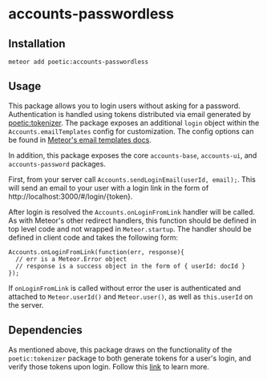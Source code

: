 # accounts-passwordless

## Installation

`meteor add poetic:accounts-passwordless`

## Usage

This package allows you to login users without asking for a password. Authentication is handled using tokens distributed via email generated by [poetic:tokenizer](https://github.com/poetic/tokenizer). The package exposes an additional `login` object within the `Accounts.emailTemplates` config for customization. The config options can be found in [Meteor's email templates docs](http://docs.meteor.com/#/full/accounts_emailtemplates).

In addition, this package exposes the core `accounts-base`, `accounts-ui`, and `accounts-password` packages.

First, from your server call `Accounts.sendLoginEmail(userId, email);`. This will send an email to your user with a login link in the form of http://localhost:3000/#/login/{token}.

After login is resolved the `Accounts.onLoginFromLink` handler will be called. As with Meteor's other redirect handlers, this function should be defined in top level code and not wrapped in `Meteor.startup`. The handler should be defined in client code and takes the following form:

```
Accounts.onLoginFromLink(function(err, response){
  // err is a Meteor.Error object
  // response is a success object in the form of { userId: docId }
});
```

If `onLoginFromLink` is called without error the user is authenticated and attached to `Meteor.userId()` and `Meteor.user()`, as well as `this.userId` on the server.

## Dependencies

As mentioned above, this package draws on the functionality of the ```poetic:tokenizer``` package to both generate tokens for a user's login, and verify those tokens upon login. Follow this [link](https://github.com/poetic/tokenizer) to learn more.
